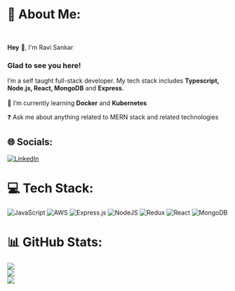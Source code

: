 
# 💫 About Me:
<br>

**Hey** 👋, I'm Ravi Sankar  <br>

### Glad to see you here!  
I’m a self taught full-stack developer. My tech stack includes **Typescript, Node.js, React, MongoDB** and **Express**.<br><br>
🌱 I’m currently learning **Docker** and **Kubernetes**  

❓ Ask me about anything related to MERN stack and related technologies 



## 🌐 Socials:
[![LinkedIn](https://img.shields.io/badge/LinkedIn-%230077B5.svg?logo=linkedin&logoColor=white)](https://linkedin.com/in/ravi-sankarp) 
<br/>
# 💻 Tech Stack:
![JavaScript](https://img.shields.io/badge/javascript-%23323330.svg?style=for-the-badge&logo=javascript&logoColor=%23F7DF1E) ![AWS](https://img.shields.io/badge/AWS-%23FF9900.svg?style=for-the-badge&logo=amazon-aws&logoColor=white) ![Express.js](https://img.shields.io/badge/express.js-%23404d59.svg?style=for-the-badge&logo=express&logoColor=%2361DAFB) ![NodeJS](https://img.shields.io/badge/node.js-6DA55F?style=for-the-badge&logo=node.js&logoColor=white) ![Redux](https://img.shields.io/badge/redux-%23593d88.svg?style=for-the-badge&logo=redux&logoColor=white) ![React](https://img.shields.io/badge/react-%2320232a.svg?style=for-the-badge&logo=react&logoColor=%2361DAFB) ![MongoDB](https://img.shields.io/badge/MongoDB-%234ea94b.svg?style=for-the-badge&logo=mongodb&logoColor=white)
<br/>
# 📊 GitHub Stats:
![](https://github-readme-stats.vercel.app/api?username=ravi-sankarp&theme=dark&hide_border=false&include_all_commits=false&count_private=false)<br/>
![](https://github-readme-streak-stats.herokuapp.com/?user=ravi-sankarp&theme=dark&hide_border=false)<br/>
![](https://github-readme-stats.vercel.app/api/top-langs/?username=ravi-sankarp&theme=dark&hide_border=false&include_all_commits=false&count_private=false&layout=compact)

